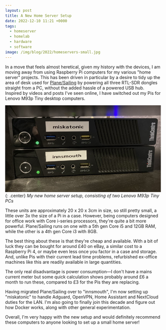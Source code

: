 ```yaml
---
layout: post
title: A New Home Server Setup
date: 2022-12-10 11:21 +0000
tags:
  - homeserver
  - homelab
  - hardware
  - software
image: /img/blog/2022/homeservers-small.jpg
---
```


In a move that feels almost heretical, given my history with the devices, I am moving away from using Raspberry Pi computers for my various "home server" projects. This has been driven in particular by a desire to tidy up the area of desk used for [Plane/Sailing](/hardware/planesailing) by powering all three RTL-SDR dongles straight from a PC, without the added hassle of a powered USB hub. Inspired by videos and posts I've seen online, I have switched out my Pis for Lenovo M93p Tiny desktop computers.

![Two Lenovo M93p Tiny PCs](/img/blog/2022/homeservers.jpg){: .center}
*My new home server setup, consisting of two Lenovo M93p Tiny PCs*

These units are approximately 20 x 20 x 3cm in size, so still pretty small, a little over 3x the size of a Pi in a case. However, being computers designed for office work with Core i-series processors, they're quite a bit more powerful. Plane/Sailing runs on one with a 5th gen Core i5 and 12GB RAM, while the other is a 4th gen Core i3 with 8GB.

The best thing about these is that they're cheap and available. With a bit of luck they can be bought for around £40 on eBay, a similar cost to a Raspberry Pi 4, or maybe even less once you factor in a case and storage. And, unlike Pis with their current lead time problems, refurbished ex-office machines like this are readily available in large quantities.

The only real disadvantage is power consumption&mdash;I don't have a mains current meter but some quick calculation shows probably around £6 a month to run these, compared to £3 for the Pis they are replacing.

Having migrated Plane/Sailing over to "innsmouth", I'm now setting up "miskatonic" to handle Adguard, OpenVPN, Home Assistant and NextCloud duties for the LAN. I'm also going to finally join this decade and figure out how Docker works, along with other general experimentation.

Overall, I'm very happy with the new setup and would definitely recommend these computers to anyone looking to set up a small home server!
